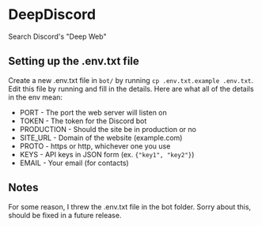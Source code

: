 # DeepDiscord

Search Discord's "Deep Web"

## Setting up the .env.txt file

Create a new .env.txt file in `bot/` by running `cp .env.txt.example .env.txt`. Edit this file by running and fill in the details. Here are what all of the details in the env mean:

* PORT - The port the web server will listen on
* TOKEN - The token for the Discord bot
* PRODUCTION - Should the site be in production or no
* SITE_URL - Domain of the website (example.com)
* PROTO - https or http, whichever one you use
* KEYS - API keys in JSON form (ex. `{"key1", "key2"}`)
* EMAIL - Your email (for contacts)

## Notes

For some reason, I threw the .env.txt file in the bot folder. Sorry about this, should be fixed in a future release.
